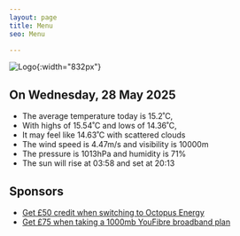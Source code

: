 ```yaml
---
layout: page
title: Menu
seo: Menu

---
```


![Logo](/images/logo.jpg){:width="832px"}

<!-- weather_marker starts -->
## On Wednesday, 28 May 2025

- The average temperature today is 15.2˚C,
- With highs of 15.54˚C and lows of 14.36˚C,
- It may feel like 14.63˚C with scattered clouds
- The wind speed is 4.47m/s and visibility is 10000m
- The pressure is 1013hPa and humidity is 71%
- The sun will rise at 03:58 and set at 20:13

<!-- weather_marker ends -->

## Sponsors

- [Get £50 credit when switching to Octopus Energy](https://bit.ly/3oD1nnS)
- [Get £75 when taking a 1000mb YouFibre broadband plan](https://aklam.io/91zWhU?)
